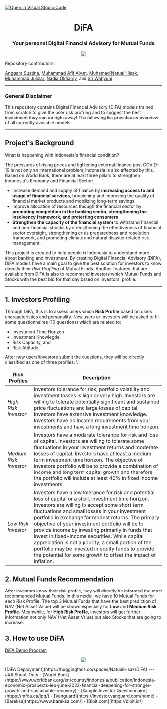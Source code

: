[![Open in Visual Studio Code](https://classroom.github.com/assets/open-in-vscode-c66648af7eb3fe8bc4f294546bfd86ef473780cde1dea487d3c4ff354943c9ae.svg)](https://classroom.github.com/online_ide?assignment_repo_id=9628777&assignment_repo_type=AssignmentRepo)

<h1 align="center">DiFA</h1>

<h3 align="center">Your personal Digital Financial Advisory for Mutual Funds</h3>

<p align="center">
  <img src="https://media.discordapp.net/attachments/1053904949265829930/1054578020792414228/logodifa.png?width=636&height=636"></img>
</p>
Repository contributors:

[Anggara Sustina](https://www.linkedin.com/in/anggara-sutisna/), [Muhammad Afif Alvan](https://www.linkedin.com/in/afif-alvan/), [Muhamad Natual Hisak](https://www.linkedin.com/in/natual-hisak-13116719a/), [Muhammad Julizar](https://www.linkedin.com/in/muhammadjulizar/), [Nadia Oktiarsy](https://www.linkedin.com/in/nadiaoktiarsy/), and [Sri Wahyuni](https://www.linkedin.com/in/sri-wahyuni-/)

---
### General Disclaimer
This repository contains Digital Financial Advisory (DiFA) models trained from scratch to give the user risk profiling and to suggest the best investment they can do right away! The following list provides an overview of all currently available models.

---
## Project's Background
What is happening with Indonesia's financial condition?

The pressures of rising prices and tightening external finance post COVID-19 is not only an international problem, Indonesia is also affected by this. Based on World Bank, there are at least three pillars to strengthen Indonesia's Economy and Financial Sector:
- Increase demand and supply of finance by **increasing access to and usage of financial services**, broadening and improving the quality of financial market products and mobilizing long-term savings.
- Improve allocation of resources through the financial sector by **promoting competition in the banking sector, strengthening the insolvency framework, and protecting consumers**
- **Strengthen the capacity of the financial system** to withstand financial and non-financial shocks by strengthening the effectiveness of financial sector oversight, strengthening crisis preparedness and resolution framework, and promoting climate and natural disaster related risk management.

This project is created to help people in Indonesia to understand more about banking and investment. By creating Digital Financial Advisory (DiFA), DiFA models have a main goal to give the best solution for investors to know directly their *Risk Profiling* of Mutual Funds. Another features that are available from DiFA is also to recommend investors which Mutual Funds and Stocks with the best bid for that day based on investors' profile.

---
## 1. Investors Profiling
Through DiFA, this is to assess users which **Risk Profile** based on users charaacteristics and personality. New users or investors will be asked to fill some questionnaires (10 questions) which are related to:
- Investment Time Horizon
- Investment Knowlegde
- Risk Capacity, and 
- Risk Attitude

After new users/investors submit the questions, they will be directly classified as one of three profiles: \

| Risk Profiles        | Description           |
| ------------- |-------------|
| *High Risk Investor* | Investors tolerance for risk, portfolio volatility and investment losses is high or very high. Investors are willing to tolerate potentially significant and sustained price fluctuations and large losses of capital. Investors have extensive investment knowledge. Investors have no income requirements from your investments and have a long investment time horizon. |
| *Medium Risk Investor*| Investors have a moderate tolerance for risk and loss of capital. Investors are willing to tolerate some fluctuations in your investment returns and moderate losses of capital. Investors have at least a medium term investment time horizon. The objective of investors portfolio will be to provide a combination of income and long term capital growth and therefore the portfolio will include at least 40% in fixed income investments. |
| *Low Risk Investor* | Investors have a low tolerance for risk and potential loss of capital or a short investment time horizon. Investors are willing to accept some short term fluctuations and small losses in your investment portfolio in exchange for modest returns. The primary objective of your investment portfolio will be to provide income by investing primarily in funds that invest in fixed-income securities. While capital appreciation is not a priority, a small portion of the portfolio may be invested in equity funds to provide the potential for some growth to offset the impact of inflation.|

## 2. Mutual Funds Recommendation
After investors know their risk profile, they will directly be informed the most recommended Mutual Funds. In this model, we have 10 Mutual Funds for each Risk Profile. The top 3 Mutual Funds that have the best prediction of NAV (Net Asset Value) will be shown especially for **Low** and **Medium Risk Profile**. Meanwhile, for **High Risk Profile**, investors will get further information not only NAV (Net Asset Value) but also Stocks that are going to increase.

## 3. How to use DiFA

[DiFA Demo Program](https://youtu.be/mzxee4i6kz0)

<p align="center">
  <img src="https://github.com/H8-Assignments-Bay/p2---final-project-ftds-016-rmt-group-002/blob/main/Studio_Project.gif"></img>
</p>
[DiFA Deployment](https://huggingface.co/spaces/NatualHisak/DiFA)
---
### Shout-Outs
- [World Bank](https://www.worldbank.org/en/country/indonesia/publication/indonesia-economic-prospects-iep-june-2022-financial-deepening-for-stronger-growth-and-sustainable-recovery)
- [Sample Investor Questionnaire](https://mfda.ca/ipq/)
- [Vanguard](https://investor.vanguard.com/home)
- [Bareksa](https://www.bareksa.com/)
- [Bibit.com](https://bibit.id/)

